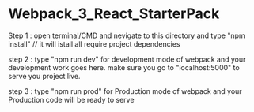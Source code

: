 # Webpack_3_React_StarterPack


Step 1 : open terminal/CMD and nevigate to this directory and type "npm install"  // it will istall all require project dependencies

step 2 : type "npm run dev" for development mode of webpack and your development work goes here.
         make sure you go to "localhost:5000" to serve you project live.

step 3 : type "npm run prod" for Production mode of webpack and your Production code will be ready to serve 
